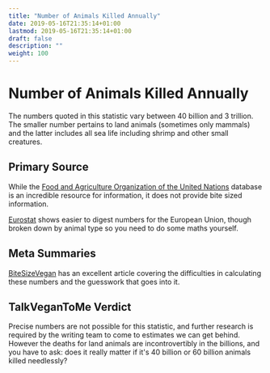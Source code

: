 ```yaml
---
title: "Number of Animals Killed Annually"
date: 2019-05-16T21:35:14+01:00
lastmod: 2019-05-16T21:35:14+01:00
draft: false
description: ""
weight: 100
---
```


# Number of Animals Killed Annually

The numbers quoted in this statistic vary between 40 billion and 3 trillion.  
The smaller number pertains to land animals (sometimes only mammals) and the latter includes all sea life including shrimp and other small creatures.

## Primary Source

While the [Food and Agriculture Organization of the United Nations](http://www.fao.org/faostat/en/#data/QL) database is an incredible resource for information, it does not provide bite sized information.

[Eurostat](http://appsso.eurostat.ec.europa.eu/nui/show.do?dataset=apro_mt_pann&lang=en) shows easier to digest numbers for the European Union, though broken down by animal type so you need to do some maths yourself.

## Meta Summaries

[BiteSizeVegan](http://www.bitesizevegan.org/bite-size-vegan-nuggets/qa/quantifying-suffering-cruelty-by-the-numbers/) has an excellent article covering the difficulties in calculating these numbers and the guesswork that goes into it.

## TalkVeganToMe Verdict

Precise numbers are not possible for this statistic, and further research is required by the writing team to come to estimates we can get behind. However the deaths for land animals are incontrovertibly in the billions, and you have to ask: does it really matter if it's 40 billion or 60 billion animals killed needlessly?
